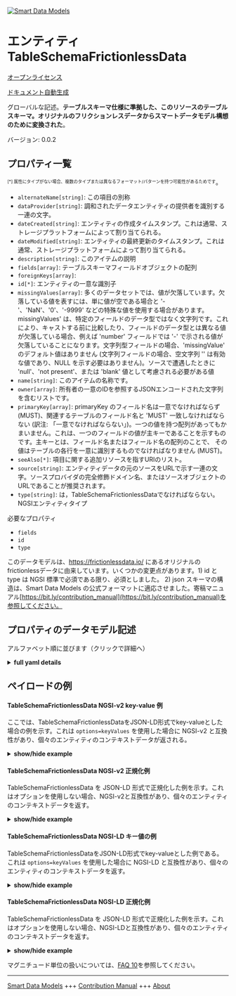 <!-- 10-Header -->  
[![Smart Data Models](https://smartdatamodels.org/wp-content/uploads/2022/01/SmartDataModels_logo.png "Logo")](https://smartdatamodels.org)  
エンティティTableSchemaFrictionlessData  
=================================<!-- /10-Header -->  
<!-- 15-License -->  
[オープンライセンス](https://github.com/smart-data-models//dataModel.FrictionlessData/blob/master/TableSchemaFrictionlessData/LICENSE.md)  
[ドキュメント自動生成](https://docs.google.com/presentation/d/e/2PACX-1vTs-Ng5dIAwkg91oTTUdt8ua7woBXhPnwavZ0FxgR8BsAI_Ek3C5q97Nd94HS8KhP-r_quD4H0fgyt3/pub?start=false&loop=false&delayms=3000#slide=id.gb715ace035_0_60)  
<!-- /15-License -->  
<!-- 20-Description -->  
グローバルな記述。**テーブルスキーマ仕様に準拠した、このリソースのテーブルスキーマ。オリジナルのフリクションレスデータからスマートデータモデル構想のために変換された**。  
バージョン: 0.0.2  
<!-- /20-Description -->  
<!-- 30-PropertiesList -->  

## プロパティ一覧  

<sup><sub>[*] 属性にタイプがない場合、複数のタイプまたは異なるフォーマット/パターンを持つ可能性があるためです</sub></sup>。  
- `alternateName[string]`: この項目の別称  - `dataProvider[string]`: 調和されたデータエンティティの提供者を識別する一連の文字。  - `dateCreated[string]`: エンティティの作成タイムスタンプ。これは通常、ストレージプラットフォームによって割り当てられる。  - `dateModified[string]`: エンティティの最終更新のタイムスタンプ。これは通常、ストレージプラットフォームによって割り当てられる。  - `description[string]`: このアイテムの説明  - `fields[array]`: テーブルスキーマフィールドオブジェクトの配列  - `foreignKeys[array]`:   - `id[*]`: エンティティの一意な識別子  - `missingValues[array]`: 多くのデータセットでは、値が欠落しています。欠落している値を表すには、単に値が空である場合と '-'、'NaN'、'0'、'-9999' などの特殊な値を使用する場合があります。missingValues' は、特定のフィールドのデータ型ではなく文字列です。これにより、キャストする前に比較したり、フィールドのデータ型とは異なる値が欠落している場合、例えば 'number' フィールドでは '-' で示される値が欠落していることになります。文字列型フィールドの場合、'missingValue' のデフォルト値はありません (文字列フィールドの場合、空文字列 '' は有効な値であり、NULL を示す必要はありません)。ソースで遭遇したときに 'null'、'not present'、または 'blank' 値として考慮される必要がある値  - `name[string]`: このアイテムの名称です。  - `owner[array]`: 所有者の一意のIDを参照するJSONエンコードされた文字列を含むリストです。  - `primaryKey[array]`: primaryKey のフィールド名は一意でなければならず (MUST)、関連するテーブルのフィールド名と 'MUST' 一致しなければならない (訳注: 「一意でなければならない」)。一つの値を持つ配列があってもかまいません。これは、一つのフィールドの値が主キーであることを示すものです。主キーとは、フィールド名またはフィールド名の配列のことで、 その値はテーブルの各行を一意に識別するものでなければなりません (MUST)。  - `seeAlso[*]`: 項目に関する追加リソースを指すURIのリスト。  - `source[string]`: エンティティデータの元のソースをURLで示す一連の文字。ソースプロバイダの完全修飾ドメイン名、またはソースオブジェクトのURLであることが推奨されます。  - `type[string]`: は，TableSchemaFrictionlessDataでなければならない。NGSIエンティティタイプ  <!-- /30-PropertiesList -->  
<!-- 35-RequiredProperties -->  
必要なプロパティ  
- `fields`  - `id`  - `type`  <!-- /35-RequiredProperties -->  
<!-- 40-RequiredProperties -->  
このデータモデルは、https://frictionlessdata.io/ にあるオリジナルのfrictionlessデータに由来しています。いくつかの変更点があります。1) id と type は NGSI 標準で必須である限り、必須としました。 2) json スキーマの構造は、Smart Data Models の公式フォーマットに適応させました。寄稿マニュアル[https://bit.ly/contribution_manual](https://bit.ly/contribution_manual)を参照してください。  
<!-- /40-RequiredProperties -->  
<!-- 50-DataModelHeader -->  
## プロパティのデータモデル記述  
アルファベット順に並びます（クリックで詳細へ）  
<!-- /50-DataModelHeader -->  
<!-- 60-ModelYaml -->  
<details><summary><strong>full yaml details</strong></summary>    
```yaml  
TableSchemaFrictionlessData:    
  description: 'A Table Schema for this resource, compliant with the Table Schema specification. Converted for Smart Data Models initiative from original frictionless data'    
  properties:    
    alternateName:    
      description: 'An alternative name for this item'    
      type: string    
      x-ngsi:    
        type: Property    
    dataProvider:    
      description: 'A sequence of characters identifying the provider of the harmonised data entity.'    
      type: string    
      x-ngsi:    
        type: Property    
    dateCreated:    
      description: 'Entity creation timestamp. This will usually be allocated by the storage platform.'    
      format: date-time    
      type: string    
      x-ngsi:    
        type: Property    
    dateModified:    
      description: 'Timestamp of the last modification of the entity. This will usually be allocated by the storage platform.'    
      format: date-time    
      type: string    
      x-ngsi:    
        type: Property    
    description:    
      description: 'A description of this item'    
      type: string    
      x-ngsi:    
        type: Property    
    fields:    
      description: 'An array of Table Schema Field objects'    
      items:    
        type: object    
      type: array    
      x-ngsi:    
        type: Property    
    foreignKeys:    
      description: ""    
      items:    
        type: string    
      type: array    
      x-ngsi:    
        type: Property    
    id:    
      anyOf: &tableschemafrictionlessdata_-_properties_-_owner_-_items_-_anyof    
        - description: 'Property. Identifier format of any NGSI entity'    
          maxLength: 256    
          minLength: 1    
          pattern: ^[\w\-\.\{\}\$\+\*\[\]`|~^@!,:\\]+$    
          type: string    
        - description: 'Property. Identifier format of any NGSI entity'    
          format: uri    
          type: string    
      description: 'Unique identifier of the entity'    
      x-ngsi:    
        type: Property    
    missingValues:    
      description: 'Many datasets arrive with missing data values, either because a value was not collected or it never existed. Missing values may be indicated simply by the value being empty in other cases a special value may have been used e.g. ''-'', ''NaN'', ''0'', ''-9999'' etc.The ''missingValues'' property provides a way to indicate that these values should be interpreted as equivalent to null. The ''missingValues'' are strings rather than being the data type of the particular field. This allows for comparison prior to casting and for fields to have missing value which are not of their type, for example a ''number'' field to have missing values indicated by ''-''.The default value of ''missingValue'' for a non-string type field is the empty string ''''. For string type fields there is no default for ''missingValue'' (for string fields the empty string '''' is a valid value and need not indicate null). Values that when encountered in the source, should be considered as ''null'', ''not present'', or ''blank'' values'    
      items:    
        type: string    
      type: array    
      x-ngsi:    
        type: Property    
    name:    
      description: 'The name of this item.'    
      type: string    
      x-ngsi:    
        type: Property    
    owner:    
      description: 'A List containing a JSON encoded sequence of characters referencing the unique Ids of the owner(s)'    
      items:    
        anyOf: *tableschemafrictionlessdata_-_properties_-_owner_-_items_-_anyof    
        description: 'Property. Unique identifier of the entity'    
      type: array    
      x-ngsi:    
        type: Property    
    primaryKey:    
      description: 'Field name in the primaryKey ''MUST'' be unique, and ''MUST'' match a field name in the associated table. It is acceptable to have an array with a single value, indicating that the value of a single field is the primary key. A primary key is a field name or an array of field names, whose values ''MUST'' uniquely identify each row in the table'    
      items:    
        type: string    
      minItems: 1    
      type: array    
      x-ngsi:    
        type: Property    
    seeAlso:    
      description: 'list of uri pointing to additional resources about the item'    
      oneOf:    
        - items:    
            format: uri    
            type: string    
          minItems: 1    
          type: array    
        - format: uri    
          type: string    
      x-ngsi:    
        type: Property    
    source:    
      description: 'A sequence of characters giving the original source of the entity data as a URL. Recommended to be the fully qualified domain name of the source provider, or the URL to the source object.'    
      type: string    
      x-ngsi:    
        type: Property    
    type:    
      description: 'it has to be TableSchemaFrictionlessData. NGSI entity type'    
      type: string    
      x-ngsi:    
        type: Property    
  required:    
    - fields    
    - id    
    - type    
  type: object    
  x-derived-from: ""    
  x-disclaimer: 'Redistribution and use in source and binary forms, with or without modification, are permitted  provided that the license conditions are met. Copyleft (c) 2021 Contributors to Smart Data Models Program'    
  x-license-url: https://github.com/smart-data-models/dataModel.FrictionlessData/blob/master/TableSchemaFrictionlessData/LICENSE.md    
  x-model-schema: ""    
  x-model-tags: SDG    
  x-version: 0.0.2    
```  
</details>    
<!-- /60-ModelYaml -->  
<!-- 70-MiddleNotes -->  
<!-- /70-MiddleNotes -->  
<!-- 80-Examples -->  
## ペイロードの例  
#### TableSchemaFrictionlessData NGSI-v2 key-value 例  
ここでは、TableSchemaFrictionlessDataをJSON-LD形式でkey-valueとした場合の例を示す。これは `options=keyValues` を使用した場合に NGSI-v2 と互換性があり、個々のエンティティのコンテキストデータが返される。  
<details><summary><strong>show/hide example</strong></summary>    
```json  
{  
  "id": "urn:ngsi-ld:TableSchemaFrictionlessData:XVFE:0034",  
  "type": "TableSchemaFrictionlessData",  
  "fields": [  
    {  
      "name": "first_name",  
      "type": "string",  
      "constraints": {  
        "required": true  
      }  
    },  
    {  
      "name": "age",  
      "type": "integer"  
    }  
  ],  
  "primaryKey": [  
    "name"  
  ]  
}  
```  
</details>  
#### TableSchemaFrictionlessData NGSI-v2 正規化例  
TableSchemaFrictionlessData を JSON-LD 形式で正規化した例を示す。これはオプションを使用しない場合、NGSI-v2と互換性があり、個々のエンティティのコンテキストデータを返す。  
<details><summary><strong>show/hide example</strong></summary>    
```json  
{  
  "id": "urn:ngsi-ld:TableSchemaFrictionlessData:XVFE:0034",  
  "type": "TableSchemaFrictionlessData",  
  "fields": {  
    "type": "array",  
    "value": [  
      {  
        "name": "first_name",  
        "type": "string",  
        "constraints": {  
          "required": true  
        }  
      },  
      {  
        "name": "age",  
        "type": "integer"  
      }  
    ]  
  },  
  "primaryKey": {  
    "type": "array",  
    "value": [  
      "name"  
    ]  
  }  
}  
```  
</details>  
#### TableSchemaFrictionlessData NGSI-LD キー値の例  
TableSchemaFrictionlessDataをJSON-LD形式でkey-valueとした例である。これは `options=keyValues` を使用した場合に NGSI-LD と互換性があり、個々のエンティティのコンテキストデータを返す。  
<details><summary><strong>show/hide example</strong></summary>    
```json  
{  
    "id": "urn:ngsi-ld:TableSchemaFrictionlessData:XVFE:0034",  
    "type": "TableSchemaFrictionlessData",  
    "fields": [  
        {  
            "name": "first_name",  
            "type": "string",  
            "constraints": {  
                "required": true  
            }  
        },  
        {  
            "name": "age",  
            "type": "integer"  
        }  
    ],  
    "primaryKey": [  
        "name"  
    ],  
    "@context": [  
        "https://raw.githubusercontent.com/smart-data-models/dataModel.FrictionlessData/master/context.jsonld"  
    ]  
}  
```  
</details>  
#### TableSchemaFrictionlessData NGSI-LD 正規化例  
TableSchemaFrictionlessData を JSON-LD 形式で正規化した例を示す。これはオプションを使用しない場合、NGSI-LDと互換性があり、個々のエンティティのコンテキストデータを返す。  
<details><summary><strong>show/hide example</strong></summary>    
```json  
{  
  "id": "urn:ngsi-ld:TableSchemaFrictionlessData:XVFE:0034",  
  "type": "TableSchemaFrictionlessData",  
  "fields": {  
    "type": "Property",  
    "value": [  
      {  
        "name": "first_name",  
        "type": "string",  
        "constraints": {  
          "required": true  
        }  
      },  
      {  
        "name": "age",  
        "type": "integer"  
      }  
    ]  
  },  
  "primaryKey": {  
    "type": "Property",  
    "value": [  
      "name"  
    ]  
  },  
  "@context": [  
        "https://raw.githubusercontent.com/smart-data-models/dataModel.FrictionlessData/master/context.jsonld"  
    ]  
}  
```  
</details><!-- /80-Examples -->  
<!-- 90-FooterNotes -->  
<!-- /90-FooterNotes -->  
<!-- 95-Units -->  
マグニチュード単位の扱いについては、[FAQ 10](https://smartdatamodels.org/index.php/faqs/)を参照してください。  
<!-- /95-Units -->  
<!-- 97-LastFooter -->  
---  
[Smart Data Models](https://smartdatamodels.org) +++ [Contribution Manual](https://bit.ly/contribution_manual) +++ [About](https://bit.ly/Introduction_SDM)<!-- /97-LastFooter -->  

